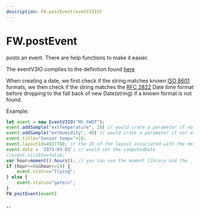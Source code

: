 ```yaml
---
description: FW.postEvent(eventV3IO)
---
```


# FW.postEvent

posts an event. There are help functions to make it easier.

The eventV3IO complies to the definition found [here](https://github.com/flightwatching/wilco-api/blob/master/java/com/fw/wilco/api/EventV3IO.java)

When creating a date, we first check if the string matches known [ISO 8601](https://en.wikipedia.org/wiki/ISO_8601) formats, we then check if the string matches the [RFC 2822](https://tools.ietf.org/html/rfc2822#section-3.3) Date time format before dropping to the fall back of new Date\(string\) if a known format is not found.

Example:

```javascript
let event = new EventV3IO("MY_FWOT");
event.addSample("extTemperature", 18) // would crate a parameter if not exists and a sample
event.addSample("extHumidity", 40) // would crate a parameter if not exists and a sample
event.title="Sensor temp="+18;
event.layoutId=4917788; // the ID of the layout associated with the message (if you need it)
event.date = '1973-03-03'; // would set the computedDate
//event.visible=false;
var hour=moment().hours(); // you can use the moment library and the _ library
if (hour>=8&&hour<=19) {
	event.status="flying";
} else {
	event.status="gatein";
}
FW.postEvent(event)
```

###  ``

